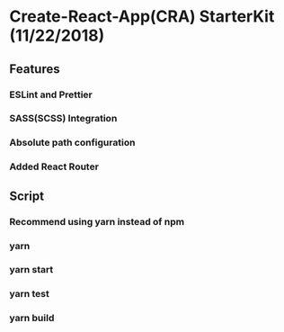 # Create-React-App(CRA) StarterKit (11/22/2018)

## Features

### ESLint and Prettier
### SASS(SCSS) Integration
### Absolute path configuration
### Added React Router

## Script

### Recommend using yarn instead of npm

### yarn
### yarn start
### yarn test
### yarn build